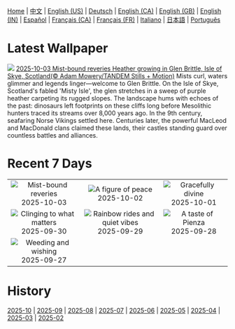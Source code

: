 [Home](../README.md) | [中文](zh-CN.md) | [English (US)](en-US.md) | [Deutsch](de-DE.md) | [English (CA)](en-CA.md) | [English (GB)](en-GB.md) | [English (IN)](en-IN.md) | [Español](es-ES.md) | [Français (CA)](fr-CA.md) | [Français (FR)](fr-FR.md) | [Italiano](it-IT.md) | [日本語](ja-JP.md) | [Português](pt-BR.md)

# Latest Wallpaper
![](https://www.bing.com/th?id=OHR.SkyeHeather_EN-IN2826518684_UHD.jpg)
[2025-10-03 Mist-bound reveries Heather growing in Glen Brittle, Isle of Skye, Scotland(© Adam Mowery/TANDEM Stills + Motion)](https://www.bing.com/th?id=OHR.SkyeHeather_EN-IN2826518684_UHD.jpg)
Mists curl, waters glimmer and legends linger—welcome to Glen Brittle. On the Isle of Skye, Scotland's fabled 'Misty Isle', the glen stretches in a sweep of purple heather carpeting its rugged slopes. The landscape hums with echoes of the past: dinosaurs left footprints on these cliffs long before Mesolithic hunters traced its streams over 8,000 years ago. In the 9th century, seafaring Norse Vikings settled here. Centuries later, the powerful MacLeod and MacDonald clans claimed these lands, their castles standing guard over countless battles and alliances.

# Recent 7 Days
|  |  |  |
|:---:|:---:|:---:|
| ![](https://www.bing.com/th?id=OHR.SkyeHeather_EN-IN2826518684_400x240.jpg "Mist-bound reveries") 2025-10-03 | ![](https://www.bing.com/th?id=OHR.StatueGandhi_EN-IN4485364887_400x240.jpg "A figure of peace") 2025-10-02 | ![](https://www.bing.com/th?id=OHR.GoddessDurga2025_EN-IN4254679403_400x240.jpg "Gracefully divine") 2025-10-01 |
| ![](https://www.bing.com/th?id=OHR.EucalyptusKoala_EN-IN3734256942_400x240.jpg "Clinging to what matters") 2025-09-30 | ![](https://www.bing.com/th?id=OHR.HoutenHouses_EN-IN3573740286_400x240.jpg "Rainbow rides and quiet vibes") 2025-09-29 | ![](https://www.bing.com/th?id=OHR.PienzaItaly_EN-IN3424027062_400x240.jpg "A taste of Pienza") 2025-09-28 |
| ![](https://www.bing.com/th?id=OHR.TankLakes_EN-IN3018873170_400x240.jpg "Weeding and wishing") 2025-09-27 |  |  |

# History
[2025-10](../archives/wallpaper/en-IN/w_2025_10.md) | [2025-09](../archives/wallpaper/en-IN/w_2025_09.md) | [2025-08](../archives/wallpaper/en-IN/w_2025_08.md) | [2025-07](../archives/wallpaper/en-IN/w_2025_07.md) | [2025-06](../archives/wallpaper/en-IN/w_2025_06.md) | [2025-05](../archives/wallpaper/en-IN/w_2025_05.md) | [2025-04](../archives/wallpaper/en-IN/w_2025_04.md) | [2025-03](../archives/wallpaper/en-IN/w_2025_03.md) | [2025-02](../archives/wallpaper/en-IN/w_2025_02.md)

